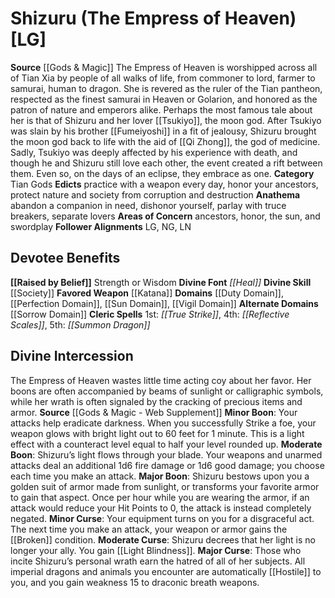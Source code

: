 ﻿---
ability:
- Strength
- Wisdom
ability_boost:
- Strength
- Wisdom
alignment: LG
deity:
- '[[DATABASE/deity/Shizuru|Shizuru]]'
deity_category: Tian Gods
divine_font: Heal
domain:
- '[[DATABASE/domain/Duty Domain|Duty]]'
- '[[DATABASE/domain/Perfection Domain|Perfection]]'
- '[[DATABASE/domain/Sorrow Domain|Sorrow]]'
- '[[DATABASE/domain/Sun Domain|Sun]]'
- '[[DATABASE/domain/Vigil Domain|Vigil]]'
favored_weapon: '[[DATABASE/weapon/Katana|Katana]]'
follower_alignment:
- LG
- LN
- NG
id: '47'
name: Shizuru
rarity: Common
skill:
- '[[DATABASE/skill/Society|Society]]'
source: '[[DATABASE/source/Gods & Magic|Gods & Magic]]'
trait: null
type: Deity

---
# Shizuru (The Empress of Heaven) [LG]

**Source** [[Gods & Magic]] 
The Empress of Heaven is worshipped across all of Tian Xia by people of all walks of life, from commoner to lord, farmer to samurai, human to dragon. She is revered as the ruler of the Tian pantheon, respected as the finest samurai in Heaven or Golarion, and honored as the patron of nature and emperors alike. Perhaps the most famous tale about her is that of Shizuru and her lover [[Tsukiyo]], the moon god. After Tsukiyo was slain by his brother [[Fumeiyoshi]] in a fit of jealousy, Shizuru brought the moon god back to life with the aid of [[Qi Zhong]], the god of medicine. Sadly, Tsukiyo was deeply affected by his experience with death, and though he and Shizuru still love each other, the event created a rift between them. Even so, on the days of an eclipse, they embrace as one.
**Category** Tian Gods
**Edicts** practice with a weapon every day, honor your ancestors, protect nature and society from corruption and destruction
**Anathema** abandon a companion in need, dishonor yourself, parlay with truce breakers, separate lovers
**Areas of Concern** ancestors, honor, the sun, and swordplay
**Follower Alignments** LG, NG, LN

## Devotee Benefits

**[[Raised by Belief]]** Strength or Wisdom
**Divine Font** _[[Heal]]_
**Divine Skill** [[Society]]
**Favored Weapon** [[Katana]]
**Domains** [[Duty Domain]], [[Perfection Domain]], [[Sun Domain]], [[Vigil Domain]]
**Alternate Domains** [[Sorrow Domain]]
**Cleric Spells** 1st: _[[True Strike]]_, 4th: _[[Reflective Scales]]_, 5th: _[[Summon Dragon]]_

## Divine Intercession

The Empress of Heaven wastes little time acting coy about her favor. Her boons are often accompanied by beams of sunlight or calligraphic symbols, while her wrath is often signaled by the cracking of precious items and armor.
**Source** [[Gods & Magic - Web Supplement]]
**Minor Boon**: Your attacks help eradicate darkness. When you successfully Strike a foe, your weapon glows with bright light out to 60 feet for 1 minute. This is a light effect with a counteract level equal to half your level rounded up.
**Moderate Boon**: Shizuru’s light flows through your blade. Your weapons and unarmed attacks deal an additional 1d6 fire damage or 1d6 good damage; you choose each time you make an attack.
**Major Boon**: Shizuru bestows upon you a golden suit of armor made from sunlight, or transforms your favorite armor to gain that aspect. Once per hour while you are wearing the armor, if an attack would reduce your Hit Points to 0, the attack is instead completely negated.
**Minor Curse**: Your equipment turns on you for a disgraceful act. The next time you make an attack, your weapon or armor gains the [[Broken]] condition.
**Moderate Curse**: Shizuru decrees that her light is no longer your ally. You gain [[Light Blindness]].
**Major Curse**: Those who incite Shizuru’s personal wrath earn the hatred of all of her subjects. All imperial dragons and animals you encounter are automatically [[Hostile]] to you, and you gain weakness 15 to draconic breath weapons.